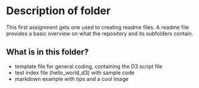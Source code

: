 # Description of folder
This first assignment gets one used to creating readme files. A readme file provides a basic overview on what the repository and its subfolders contain. 

## What is in this folder?
- template file for general coding, containing the D3 script file
- test index file (hello_world_d3) with sample code
- markdown example with tips and a cool image